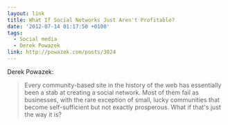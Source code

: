 ```yaml
---
layout: link
title: What If Social Networks Just Aren't Profitable?
date: '2012-07-14 01:17:50 +0100'
tags:
  - Social media
  - Derek Powazek
link: http://powazek.com/posts/3024
---
```

Derek Powazek:

> Every community-based site in the history of the web has essentially been a stab at creating a social network. Most of them fail as businesses, with the rare exception of small, lucky communities that become self-sufficient but not exactly prosperous. What if that's just the way it is?
